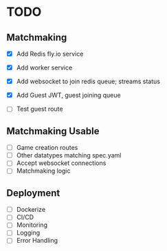 # TODO



## Matchmaking

- [x] Add Redis fly.io service
- [x] Add worker service
- [x] Add websocket to join redis queue; streams status
- [x] Add Guest JWT, guest joining queue
- [ ] Test guest route



## Matchmaking Usable

- [ ] Game creation routes
- [ ] Other datatypes matching spec.yaml
- [ ] Accept websocket connections
- [ ] Matchmaking logic

## Deployment

- [ ] Dockerize
- [ ] CI/CD
- [ ] Monitoring
- [ ] Logging
- [ ] Error Handling
